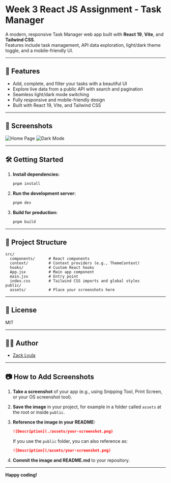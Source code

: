 # Week 3 React JS Assignment - Task Manager

A modern, responsive Task Manager web app built with **React 19**, **Vite**, and **Tailwind CSS**.  
Features include task management, API data exploration, light/dark theme toggle, and a mobile-friendly UI.

---

## 🚀 Features

- Add, complete, and filter your tasks with a beautiful UI
- Explore live data from a public API with search and pagination
- Seamless light/dark mode switching
- Fully responsive and mobile-friendly design
- Built with React 19, Vite, and Tailwind CSS

---

## 📸 Screenshots

<!--
To add screenshots:
1. Place your screenshot images in the `public` folder or an `assets` folder in your repo.
2. Reference them in markdown like this:
-->

![Home Page](./assets/screenshot-home.png)
![Dark Mode](./assets/screenshot-dark.png)

---

## 🛠️ Getting Started

1. **Install dependencies:**
   ```sh
   pnpm install
   ```
2. **Run the development server:**
   ```sh
   pnpm dev
   ```
3. **Build for production:**
   ```sh
   pnpm build
   ```

---

## 📂 Project Structure

```
src/
  components/      # React components
  context/         # Context providers (e.g., ThemeContext)
  hooks/           # Custom React hooks
  App.jsx          # Main app component
  main.jsx         # Entry point
  index.css        # Tailwind CSS imports and global styles
public/
  assets/          # Place your screenshots here
```

---

## 📝 License

MIT

---

## 🙋‍♂️ Author

- [Zack Lyula](https://github.com/lyula)

---

## 📷 How to Add Screenshots

1. **Take a screenshot** of your app (e.g., using Snipping Tool, Print Screen, or your OS screenshot tool).
2. **Save the image** in your project, for example in a folder called `assets` at the root or inside `public`.
3. **Reference the image in your README:**

   ```markdown
   ![Description](./assets/your-screenshot.png)
   ```

   If you use the `public` folder, you can also reference as:

   ```markdown
   ![Description](/assets/your-screenshot.png)
   ```

4. **Commit the image and README.md** to your repository.

---

**Happy coding!**